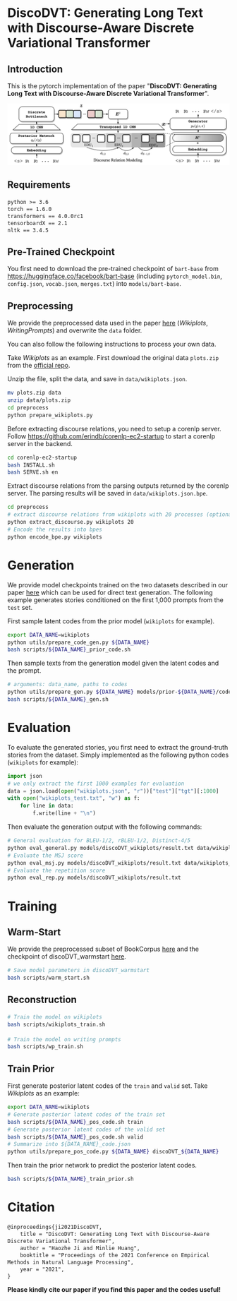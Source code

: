 # DiscoDVT: Generating Long Text with Discourse-Aware Discrete Variational Transformer

## Introduction

This is the pytorch implementation of the paper "**DiscoDVT: Generating Long Text with Discourse-Aware Discrete Variational Transformer**". 

![image](imgs/model.jpg)

## Requirements

```
python >= 3.6
torch == 1.6.0
transformers == 4.0.0rc1
tensorboardX == 2.1
nltk == 3.4.5
```

## Pre-Trained Checkpoint

You first need to download the pre-trained checkpoint of `bart-base` from https://huggingface.co/facebook/bart-base (including `pytorch_model.bin`, `config.json`, `vocab.json`, `merges.txt`) into `models/bart-base`.

## Preprocessing

We provide the preprocessed data used in the paper [here](https://drive.google.com/file/d/1lBr35lsLZAPDMmuOaG5rPkxyuZiXhN4Z/view?usp=sharing) (*Wikiplots*, *WritingPrompts*) and overwrite the `data` folder.

You can also follow the following instructions to process your own data. 

Take *Wikiplots* as an example. First download the original data `plots.zip` from the [official repo](https://github.com/markriedl/WikiPlots).

Unzip the file, split the data, and save in `data/wikiplots.json`.

```bash
mv plots.zip data
unzip data/plots.zip
cd preprocess
python prepare_wikiplots.py
```

Before extracting discourse relations, you need to setup a corenlp server. Follow https://github.com/erindb/corenlp-ec2-startup to start a corenlp server in the backend. 

```bash
cd corenlp-ec2-startup
bash INSTALL.sh
bash SERVE.sh en
```

Extract discourse relations from the parsing outputs returned by the corenlp server. The parsing results will be saved in `data/wikiplots.json.bpe`.

```bash
cd preprocess
# extract discourse relations from wikiplots with 20 processes (optional, default is 10)
python extract_discourse.py wikiplots 20
# Encode the results into bpes
python encode_bpe.py wikiplots
```

# Generation

We provide model checkpoints trained on the two datasets described in our paper [here](https://drive.google.com/file/d/1a9lYeYJ4KmxY7SH0FOrQeaGCd4DBWYax/view?usp=sharing) which can be used for direct text generation. The following example generates stories conditioned on the first 1,000 prompts from the `test` set.

First sample latent codes from the prior model (`wikiplots` for example).

```bash
export DATA_NAME=wikiplots
python utils/prepare_code_gen.py ${DATA_NAME}
bash scripts/${DATA_NAME}_prior_code.sh
```

Then sample texts from the generation model given the latent codes and the prompt.

```bash
# arguments: data_name, paths to codes
python utils/prepare_gen.py ${DATA_NAME} models/prior-${DATA_NAME}/codes.txt 
bash scripts/${DATA_NAME}_gen.sh
```

# Evaluation

To evaluate the generated stories, you first need to extract the ground-truth stories from the dataset. Simply implemented as the following python codes (`wikiplots` for example):

```python
import json
# we only extract the first 1000 examples for evaluation
data = json.load(open("wikiplots.json", "r"))["test"]["tgt"][:1000]
with open("wikiplots_test.txt", "w") as f:
    for line in data:
        f.write(line + "\n")
```

Then evaluate the generation output with the following commands:

```bash
# General evaluation for BLEU-1/2, rBLEU-1/2, Distinct-4/5
python eval_general.py models/discoDVT_wikiplots/result.txt data/wikiplots_test.txt
# Evaluate the MSJ score
python eval_msj.py models/discoDVT_wikiplots/result.txt data/wikiplots_test.txt
# Evaluate the repetition score
python eval_rep.py models/discoDVT_wikiplots/result.txt
```

# Training

## Warm-Start

We provide the preprocessed subset of BookCorpus [here](https://drive.google.com/file/d/1f-PgrQ7S4WeN-1CldJR7zzqhunBjGVAv/view?usp=sharing) and the checkpoint of discoDVT_warmstart [here](https://drive.google.com/file/d/1dIYiRAu0YRddsqbYl8WhABOuA56PhHfh/view?usp=sharing).

```bash
# Save model parameters in discoDVT_warmstart
bash scripts/warm_start.sh
```

## Reconstruction

```bash
# Train the model on wikiplots
bash scripts/wikiplots_train.sh

# Train the model on writing prompts
bash scripts/wp_train.sh
```

## Train Prior

First generate posterior latent codes of the `train` and `valid` set. 
Take *Wikiplots* as an example:

```bash
export DATA_NAME=wikiplots
# Generate posterior latent codes of the train set
bash scripts/${DATA_NAME}_pos_code.sh train
# Generate posterior latent codes of the valid set
bash scripts/${DATA_NAME}_pos_code.sh valid
# Summarize into ${DATA_NAME}_code.json
python utils/prepare_pos_code.py ${DATA_NAME} discoDVT_${DATA_NAME}
```

Then train the prior network to predict the posterior latent codes.

```bash
bash scripts/${DATA_NAME}_train_prior.sh
```

# Citation

```
@inproceedings{ji2021DiscoDVT,
    title = "DiscoDVT: Generating Long Text with Discourse-Aware Discrete Variational Transformer",
    author = "Haozhe Ji and Minlie Huang",
    booktitle = "Proceedings of the 2021 Conference on Empirical Methods in Natural Language Processing",
    year = "2021",
}
```
**Please kindly cite our paper if you find this paper and the codes useful!**



